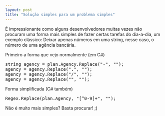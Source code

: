 ```yaml
--- 
layout: post
title: "Solução simples para um problema simples"
---
```

<p>
  É impressionante como alguns desenvolvedores muitas vezes não procuram uma forma mais simples de
  fazer certas tarefas do dia-a-dia, um exemplo clássico: Deixar apenas números em uma string,
  nesse caso, o número de uma agência bancária.
</p>

<p>Primeiro a forma que vejo normalmente (em C#)</p>

<pre class="sunburst"><span class="Storage">string</span> agency = plan.Agency.Replace(<span class="String"><span class="String">&quot;</span>-<span class="String">&quot;</span></span>, <span class="String"><span class="String">&quot;</span><span class="String">&quot;</span></span>);
agency = agency.Replace(<span class="String"><span class="String">&quot;</span>.<span class="String">&quot;</span></span>, <span class="String"><span class="String">&quot;</span><span class="String">&quot;</span></span>);
agency = agency.Replace(<span class="String"><span class="String">&quot;</span>/<span class="String">&quot;</span></span>, <span class="String"><span class="String">&quot;</span><span class="String">&quot;</span></span>);
agency = agency.Replace(<span class="String"><span class="String">&quot;</span><span class="String">&quot;</span></span>, <span class="String"><span class="String">&quot;</span><span class="String">&quot;</span></span>);
</pre>

<p>Forma simplificada (C# também)</p>

<pre class="sunburst">Regex.Replace(plan.Agency, <span class="String"><span class="String">&quot;</span>[^0-9]+<span class="String">&quot;</span></span>, <span class="String"><span class="String">&quot;</span><span class="String">&quot;</span></span>);
</pre>

<p>Não é muito mais simples? Basta procurar! ;)</p>